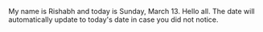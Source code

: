 My name is Rishabh and today is Sunday, March 13. Hello all. The date will automatically update to today's date in case you did not notice.
